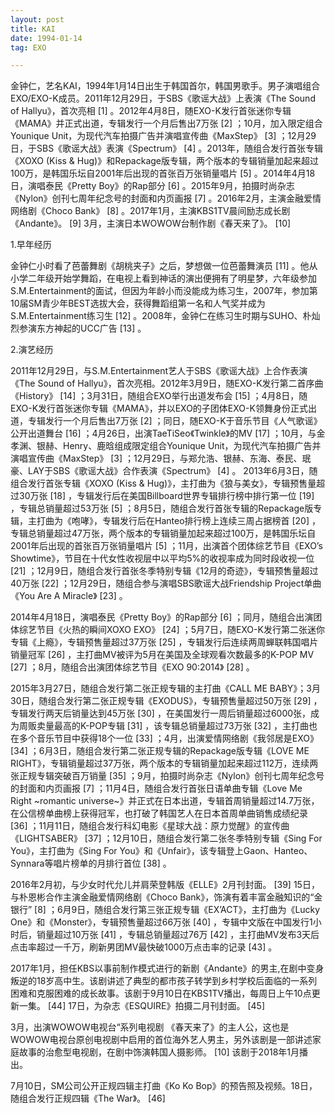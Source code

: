 ```yaml
---
layout: post
title: KAI
date: 1994-01-14
tag: EXO 

---     
```


金钟仁，艺名KAI，1994年1月14日出生于韩国首尔，韩国男歌手。男子演唱组合EXO/EXO-K成员。2011年12月29日，于SBS《歌谣大战》上表演《The Sound of Hallyu》，首次亮相 [1]  。2012年4月8日，随EXO-K发行首张迷你专辑《MAMA》并正式出道，专辑发行一个月后售出7万张 [2]  ；10月，加入限定组合Younique Unit，为现代汽车拍摄广告并演唱宣传曲《MaxStep》 [3]  ；12月29日，于SBS《歌谣大战》表演《Spectrum》 [4]  。2013年，随组合发行首张专辑《XOXO (Kiss & Hug)》和Repackage版专辑，两个版本的专辑销量加起来超过100万，是韩国乐坛自2001年后出现的首张百万张销量唱片 [5]  。2014年4月18日，演唱泰民《Pretty Boy》的Rap部分 [6]  。2015年9月，拍摄时尚杂志《Nylon》创刊七周年纪念号的封面和内页画报 [7]  。2016年2月，主演金融爱情网络剧《Choco Bank》 [8]  。2017年1月，主演KBS1TV晨间励志成长剧《Andante》。 [9]  3月，主演日本WOWOW台制作剧《春天来了》。 [10]  

1.早年经历

金钟仁小时看了芭蕾舞剧《胡桃夹子》之后，梦想做一位芭蕾舞演员 [11]  。他从小学二年级开始学舞蹈，在电视上看到神话的演出便拥有了明星梦，六年级参加S.M.Entertainment的面试，但因为年龄小而没能成为练习生，2007年，参加第10届SM青少年BEST选拔大会，获得舞蹈组第一名和人气奖并成为S.M.Entertainment练习生 [12]  。2008年，金钟仁在练习生时期与SUHO、朴灿烈参演东方神起的UCC广告 [13]  。

2.演艺经历

2011年12月29日，与S.M.Entertainment艺人于SBS《歌谣大战》上合作表演《The Sound of Hallyu》，首次亮相。2012年3月9日，随EXO-K发行第二首序曲《History》 [14]  ；3月31日，随组合EXO举行出道发布会 [15]  ；4月8日，随EXO-K发行首张迷你专辑《MAMA》，并以EXO的子团体EXO-K领舞身份正式出道，专辑发行一个月后售出7万张 [2]  ；同日，随EXO-K于音乐节目《人气歌谣》公开出道舞台 [16]  ；4月26日，出演TaeTiSeo《Twinkle》的MV [17]  ；10月，与金孝渊、银赫、Henry、鹿晗组成限定组合Younique Unit，为现代汽车拍摄广告并演唱宣传曲《MaxStep》 [3]  ；12月29日，与郑允浩、银赫、东海、泰民、珉豪、LAY于SBS《歌谣大战》合作表演《Spectrum》 [4]  。
2013年6月3日，随组合发行首张专辑《XOXO (Kiss & Hug)》，主打曲为《狼与美女》，专辑预售量超过30万张 [18]  ，专辑发行后在美国Billboard世界专辑排行榜中排行第一位 [19]  ，专辑总销量超过53万张 [5]  ；8月5日，随组合发行首张专辑的Repackage版专辑，主打曲为《咆哮》，专辑发行后在Hanteo排行榜上连续三周占据榜首 [20]  ，专辑总销量超过47万张，两个版本的专辑销量加起来超过100万，是韩国乐坛自2001年后出现的首张百万张销量唱片 [5]  ；11月，出演首个团体综艺节目《EXO’s Showtime》，节目在十代女性收视层中以平均5%的收视率成为同时段收视一位 [21]  ；12月9日，随组合发行首张冬季特别专辑《12月的奇迹》，专辑预售量超过40万张 [22]  ；12月29日，随组合参与演唱SBS歌谣大战Friendship Project单曲《You Are A Miracle》 [23]  。

2014年4月18日，演唱泰民《Pretty Boy》的Rap部分 [6]  ；同月，随组合出演团体综艺节目《火热的瞬间XOXO EXO》 [24]  ；5月7日，随EXO-K发行第二张迷你专辑《上瘾》，专辑预售量超过37万张 [25]  ，专辑发行后连续两周蝉联韩国唱片销量冠军 [26]  ，主打曲MV被评为5月在美国及全球观看次数最多的K-POP MV [27]  ；8月，随组合出演团体综艺节目《EXO 90:2014》 [28]  。

2015年3月27日，随组合发行第二张正规专辑的主打曲《CALL ME BABY》；3月30日，随组合发行第二张正规专辑《EXODUS》，专辑预售量超过50万张 [29]  ，专辑发行两天后销量达到45万张 [30]  ，在美国发行一周后销量超过6000张，成为周贩卖量最高的K-POP专辑 [31]  ，该专辑总销量超过73万张 [32]  ，主打曲也在多个音乐节目中获得18个一位 [33]  ；4月，出演爱情网络剧《我邻居是EXO》 [34]  ；6月3日，随组合发行第二张正规专辑的Repackage版专辑《LOVE ME RIGHT》，专辑销量超过37万张，两个版本的专辑销量加起来超过112万，连续两张正规专辑突破百万销量 [35]  ；9月，拍摄时尚杂志《Nylon》创刊七周年纪念号的封面和内页画报 [7]  ；11月4日，随组合发行首张日语单曲专辑《Love Me Right ~romantic universe~》并正式在日本出道，专辑首周销量超过14.7万张，在公信榜单曲榜上获得冠军，也打破了韩国艺人在日本首周单曲销售成绩纪录 [36]  ；11月11日，随组合发行科幻电影《星球大战：原力觉醒》的宣传曲《LIGHTSABER》 [37]  ；12月10日，随组合发行第二张冬季特别专辑《Sing For You》，主打曲为《Sing For You》和《Unfair》，该专辑登上Gaon、Hanteo、Synnara等唱片榜单的月排行首位 [38]  。

2016年2月初，与少女时代允儿并肩荣登韩版《ELLE》2月刊封面。 [39]  15日，与朴恩彬合作主演金融爱情网络剧《Choco Bank》，饰演有着丰富金融知识的“金银行” [8]  ；6月9日，随组合发行第三张正规专辑《EX’ACT》，主打曲为《Lucky One》和《Monster》，专辑预售量超过66万张 [40]  ，专辑中文版在中国发行1小时后，销量超过10万张 [41]  ，专辑总销量超过76万 [42]  ，主打曲MV发布3天后点击率超过一千万，刷新男团MV最快破1000万点击率的记录 [43]  。

2017年1月，担任KBS以事前制作模式进行的新剧《Andante》的男主,在剧中变身叛逆的18岁高中生。该剧讲述了典型的都市孩子转学到乡村学校后面临的一系列困难和克服困难的成长故事。该剧于9月10日在KBS1TV播出，每周日上午10点更新一集。 [44]  17日，为杂志《ESQUIRE》拍摄二月刊封面。 [45]  

3月，出演WOWOW电视台“系列电视剧 《春天来了》的主人公，这也是WOWOW电视台原创电视剧中启用的首位海外艺人男主，另外该剧是一部讲述家庭故事的治愈型电视剧，在剧中饰演韩国人摄影师。 [10]  该剧于2018年1月播出。

7月10日，SM公司公开正规四辑主打曲《Ko Ko Bop》的预告照及视频。18日，随组合发行正规四辑《The War》。 [46]  
